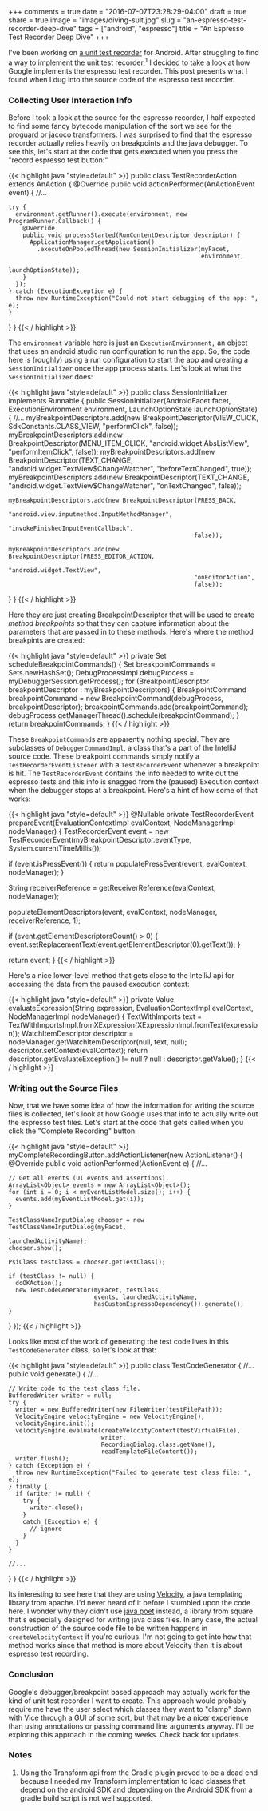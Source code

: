 +++
comments = true
date = "2016-07-07T23:28:29-04:00"
draft = true
share = true
image = "images/diving-suit.jpg"
slug = "an-espresso-test-recorder-deep-dive"
tags = ["android", "espresso"]
title = "An Espresso Test Recorder Deep Dive"
+++

I've been working on [a unit test recorder](http://www.philosophicalhacker.com/post/why-dont-we-have-a-unit-test-recorder/) for Android. After struggling to find a way to implement the unit test recorder,<sup>1</sup> I decided to take a look at how Google implements the espresso test recorder. This post presents what I found when I dug into the source code of the espresso test recorder.

### Collecting User Interaction Info

Before I took a look at the source for the espresso recorder, I half expected to find some fancy bytecode manipulation of the sort we see for the [proguard or jacoco transformers](https://android.googlesource.com/platform/tools/base/+/gradle_2.0.0/build-system/gradle-core/src/main/groovy/com/android/build/gradle/internal/transforms). I was surprised to find that the espresso recorder actually relies heavily on breakpoints and the java debugger. To see this, let's start at the code that gets executed when you press the "record espresso test button:"

{{< highlight java "style=default" >}}
public class TestRecorderAction extends AnAction {
  @Override
  public void actionPerformed(AnActionEvent event) {
    //...    

    try {
      environment.getRunner().execute(environment, new ProgramRunner.Callback() {
        @Override
        public void processStarted(RunContentDescriptor descriptor) {
          ApplicationManager.getApplication()
            .executeOnPooledThread(new SessionInitializer(myFacet,
                                                          environment,
                                                          launchOptionState));
        }
      });
    } catch (ExecutionException e) {
      throw new RuntimeException("Could not start debugging of the app: ", e);
    }
  }
}
{{< / highlight >}}

The `environment` variable here is just an `ExecutionEnvironment,` an object that uses an android studio run configuration to run the app. So, the code here is (roughly) using a run configuration to start the app and creating a `SessionInitializer` once the app process starts. Let's look at what the `SessionInitializer` does:

{{< highlight java "style=default" >}}
public class SessionInitializer implements Runnable {
  public SessionInitializer(AndroidFacet facet, ExecutionEnvironment environment, LaunchOptionState launchOptionState) {
    //...
    myBreakpointDescriptors.add(new BreakpointDescriptor(VIEW_CLICK,
                                                          SdkConstants.CLASS_VIEW,
                                                          "performClick",
                                                          false));
    myBreakpointDescriptors.add(new BreakpointDescriptor(MENU_ITEM_CLICK,
                                                        "android.widget.AbsListView",
                                                        "performItemClick",
                                                        false));
    myBreakpointDescriptors.add(new BreakpointDescriptor(TEXT_CHANGE,
                                                        "android.widget.TextView$ChangeWatcher",
                                                        "beforeTextChanged",
                                                        true));
    myBreakpointDescriptors.add(new BreakpointDescriptor(TEXT_CHANGE,
                                                        "android.widget.TextView$ChangeWatcher",
                                                        "onTextChanged",
                                                        false));

    myBreakpointDescriptors.add(new BreakpointDescriptor(PRESS_BACK,
                                                        "android.view.inputmethod.InputMethodManager",
                                                        "invokeFinishedInputEventCallback",
                                                        false));

    myBreakpointDescriptors.add(new BreakpointDescriptor(PRESS_EDITOR_ACTION,
                                                        "android.widget.TextView",
                                                        "onEditorAction",
                                                        false));
  }
}
{{< / highlight >}}

Here they are just creating BreakpointDescriptor that will be used to create *method breakpoints* so that they can capture information about the parameters that are passed in to these methods. Here's where the method breakpints are created:

{{< highlight java "style=default" >}}
private Set<BreakpointCommand> scheduleBreakpointCommands() {
  Set<BreakpointCommand> breakpointCommands = Sets.newHashSet();
  DebugProcessImpl debugProcess = myDebuggerSession.getProcess();
  for (BreakpointDescriptor breakpointDescriptor : myBreakpointDescriptors) {
    BreakpointCommand breakpointCommand = new BreakpointCommand(debugProcess,
                                                                breakpointDescriptor);
    breakpointCommands.add(breakpointCommand);
    debugProcess.getManagerThread().schedule(breakpointCommand);
  }
  return breakpointCommands;
}
{{< / highlight >}}

These `BreakpointCommand`s are apparently nothing special. They are subclasses of `DebuggerCommandImpl`, a class that's a part of the IntelliJ source code. These breakpoint commands simply notify a `TestRecorderEventListener` with a `TestRecorderEvent` whenever a breakpoint is hit. The `TestRecorderEvent` contains the info needed to write out the espresso tests and this info is snagged from the (paused) Execution context when the debugger stops at a breakpoint. Here's a hint of how some of that works:

{{< highlight java "style=default" >}}
@Nullable
private TestRecorderEvent prepareEvent(EvaluationContextImpl evalContext, NodeManagerImpl nodeManager) {
  TestRecorderEvent event = new TestRecorderEvent(myBreakpointDescriptor.eventType, System.currentTimeMillis());

  if (event.isPressEvent()) {
    return populatePressEvent(event, evalContext, nodeManager);
  }

  String receiverReference = getReceiverReference(evalContext, nodeManager);

  populateElementDescriptors(event, evalContext, nodeManager, receiverReference, 1);

  if (event.getElementDescriptorsCount() > 0) {
    event.setReplacementText(event.getElementDescriptor(0).getText());
  }

  return event;
}
{{< / highlight >}}

Here's a nice lower-level method that gets close to the IntelliJ api for accessing the data from the paused execution context:

{{< highlight java "style=default" >}}
private Value evaluateExpression(String expression, EvaluationContextImpl evalContext, NodeManagerImpl nodeManager) {
  TextWithImports text = TextWithImportsImpl.fromXExpression(XExpressionImpl.fromText(expression));
  WatchItemDescriptor descriptor = nodeManager.getWatchItemDescriptor(null, text, null);
  descriptor.setContext(evalContext);
  return descriptor.getEvaluateException() != null ? null : descriptor.getValue();
}
{{< / highlight >}}

### Writing out the Source Files

Now, that we have some idea of how the information for writing the source files is collected, let's look at how Google uses that info to actually write out the espresso test files. Let's start at the code that gets called when you click the "Complete Recording" button:

{{< highlight java "style=default" >}}
myCompleteRecordingButton.addActionListener(new ActionListener() {
  @Override
  public void actionPerformed(ActionEvent e) {
    //...

    // Get all events (UI events and assertions).
    ArrayList<Object> events = new ArrayList<Object>();
    for (int i = 0; i < myEventListModel.size(); i++) {
      events.add(myEventListModel.get(i));
    }

    TestClassNameInputDialog chooser = new TestClassNameInputDialog(myFacet,
                                                                    launchedActivityName);
    chooser.show();

    PsiClass testClass = chooser.getTestClass();

    if (testClass != null) {
      doOKAction();
      new TestCodeGenerator(myFacet, testClass,
                            events, launchedActivityName,
                            hasCustomEspressoDependency()).generate();
    }
  }
});
{{< / highlight >}}

Looks like most of the work of generating the test code lives in this `TestCodeGenerator` class, so let's look at that:

{{< highlight java "style=default" >}}
public class TestCodeGenerator {
  //...
  public void generate() {
    //...

    // Write code to the test class file.
    BufferedWriter writer = null;
    try {
      writer = new BufferedWriter(new FileWriter(testFilePath));
      VelocityEngine velocityEngine = new VelocityEngine();
      velocityEngine.init();
      velocityEngine.evaluate(createVelocityContext(testVirtualFile),
                              writer,
                              RecordingDialog.class.getName(),
                              readTemplateFileContent());
      writer.flush();
    } catch (Exception e) {
      throw new RuntimeException("Failed to generate test class file: ", e);
    } finally {
      if (writer != null) {
        try {
          writer.close();
        }
        catch (Exception e) {
          // ignore
        }
      }
    }

    //...
  }
}
{{< / highlight >}}

Its interesting to see here that they are using [Velocity](http://velocity.apache.org/), a java templating library from apache. I'd never heard of it before I stumbled upon the code here. I wonder why they didn't use [java poet](https://github.com/square/javapoet) instead, a library from square that's especially designed for writing java class files. In any case, the actual construction of the source code file to be written happens in `createVelocityContext` if you're curious. I'm not going to get into how that method works since that method is more about Velocity than it is about espresso test recording.

### Conclusion

Google's debugger/breakpoint based approach may actually work for the kind of unit test recorder I want to create. This approach would probably require me have the user select which classes they want to "clamp" down with Vice through a GUI of some sort, but that may be a nicer experience than using annotations or passing command line arguments anyway. I'll be exploring this approach in the coming weeks. Check back for updates.

### Notes

1. Using the Transform api from the Gradle plugin proved to be a dead end because I needed my Transform implementation to load classes that depend on the android SDK and depending on the Android SDK from a gradle build script is not well supported.

